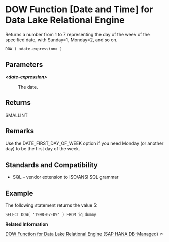 <!-- loioa54e817784f21015bfbbc50ea9eaecba -->

# DOW Function \[Date and Time\] for Data Lake Relational Engine

Returns a number from 1 to 7 representing the day of the week of the specified date, with Sunday=1, Monday=2, and so on.



```
DOW ( <date-expression> )
```



<a name="loioa54e817784f21015bfbbc50ea9eaecba__DOW_parm1"/>

## Parameters


<dl>
<dt><b>

*<date-expression\>*

</b></dt>
<dd>

The date.



</dd>
</dl>



<a name="loioa54e817784f21015bfbbc50ea9eaecba__DOW_returns1"/>

## Returns

SMALLINT



<a name="loioa54e817784f21015bfbbc50ea9eaecba__DOW_remarks1"/>

## Remarks

Use the DATE\_FIRST\_DAY\_OF\_WEEK option if you need Monday \(or another day\) to be the first day of the week.



<a name="loioa54e817784f21015bfbbc50ea9eaecba__DOW_standards1"/>

## Standards and Compatibility

-   SQL – vendor extension to ISO/ANSI SQL grammar



<a name="loioa54e817784f21015bfbbc50ea9eaecba__DOW_eample1"/>

## Example

The following statement returns the value 5:

```
SELECT DOW( '1998-07-09' ) FROM iq_dummy
```

**Related Information**  


[DOW Function for Data Lake Relational Engine (SAP HANA DB-Managed)](https://help.sap.com/viewer/a898e08b84f21015969fa437e89860c8/2023_2_QRC/en-US/aae6da55cdb5426d9b6a06e2c7e5b2b4.html "Returns a number from 1 to 7 representing the day of the week of the specified date, with Sunday=1, Monday=2, and so on.") :arrow_upper_right:

